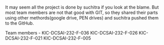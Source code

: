 It may seem all the project is done by suchitra if you look at the blame. But most team members are not that good with GIT,
so they shared their parts using other methords(google drive, PEN drives) and suchitra pushed them to the GitHub.

Team members -
KIC-DCSAI-232-F-036
KIC-DCSAI-232-F-026
KIC-DCSAI-232-F-021
KIC-DCSAI-232-F-005
